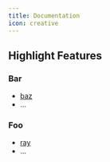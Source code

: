 ```yaml
---
title: Documentation
icon: creative
---
```


## Highlight Features

### Bar

- [baz](bar/baz.md)
- ...

### Foo

- [ray](foo/ray.md)
- ...
